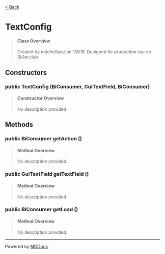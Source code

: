 [< Back](README.md)
# TextConfig #
>#### Class Overview ####
>Created by mitchellkatz on 1/8/18. Designed for production use on Sk1er.club
## Constructors ##
### public TextConfig (BiConsumer, GuiTextField, BiConsumer) ###
>#### Constructor Overview ####
>No description provided
>
## Methods ##
### public BiConsumer getAction () ###
>#### Method Overview ####
>No description provided
>
### public GuiTextField getTextField () ###
>#### Method Overview ####
>No description provided
>
### public BiConsumer getLoad () ###
>#### Method Overview ####
>No description provided
>

---
Powered by [MDDocs](https://github.com/VRCube/MDDocs)